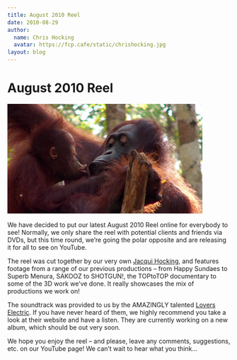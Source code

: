 ```yaml
---
title: August 2010 Reel
date: 2010-08-29
author:
  name: Chris Hocking
  avatar: https://fcp.cafe/static/chrishocking.jpg
layout: blog
---
```

# August 2010 Reel

![LateNite Films Reel 2010](/static/blog/2010-08-kissing.jpg "LateNite Films Reel 2010")

We have decided to put our latest August 2010 Reel online for everybody to see! Normally, we only share the reel with potential clients and friends via DVDs, but this time round, we’re going the polar opposite and are releasing it for all to see on YouTube.

The reel was cut together by our very own [Jacqui Hocking](http://www.jacquihocking.com "Jacqui Hocking"), and features footage from a range of our previous productions – from Happy Sundaes to Superb Menura, SAKOOZ to SHOTGUN!, the TOPtoTOP documentary to some of the 3D work we’ve done. It really showcases the mix of productions we work on!

The soundtrack was provided to us by the AMAZINGLY talented [Lovers Electric](http://www.loverselectric.com "Lovers Electric"). If you have never heard of them, we highly recommend you take a look at their website and have a listen. They are currently working on a new album, which should be out very soon.

We hope you enjoy the reel – and please, leave any comments, suggestions, etc. on our YouTube page! We can’t wait to hear what you think…